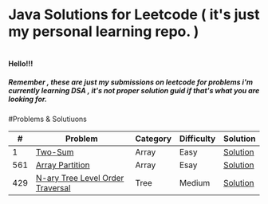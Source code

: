 <h1>Java Solutions for Leetcode ( it's just my personal learning repo. )<h1>   
<h4>Hello!!!</h4>
<h5>Remember , these are just my submissions on leetcode for problems i'm currently learning DSA , it's not proper solution guid if that's what you are looking for.</h5>
   
#Problems & Solutiuons 

| # | Problem | Category | Difficulty | Solution |
| --- | --- | --- | --- | --- |
| 1 |[Two-Sum](https://leetcode.com/problems/two-sum/) |Array|Easy|[Solution](https://github.com/SahilRathod17/Leetcode_Java/blob/main/Esay/1.Two%20Sum)|
|561|[Array Partition](https://leetcode.com/problems/array-partition/)|Array|Esay|[Solution](https://github.com/SahilRathod17/Leetcode_Java/blob/main/Esay/561_Array%20Partition)|
|429|[N-ary Tree Level Order Traversal](https://leetcode.com/problems/n-ary-tree-level-order-traversal/)|Tree|Medium|[Solution](https://github.com/SahilRathod17/Leetcode_Java/tree/main/Medium)|


